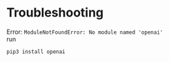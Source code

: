 # Troubleshooting


Error: `ModuleNotFoundError: No module named 'openai'`  
run

```bash
pip3 install openai
```
